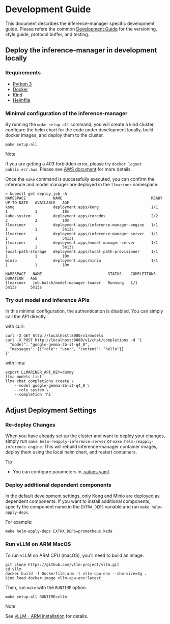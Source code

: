 # Development Guide

This document describes the inference-manager specific development guide. Please refere the common [Development Guide](https://github.com/llmariner/llmariner/blob/main/DEVELOPMENT.md) for the versioning, style guide, protocol buffer, and testing.

## Deploy the inference-manager in development locally

### Requirements

- [Python 3](https://www.python.org/)
- [Docker](https://docs.docker.com/engine/install/)
- [Kind](https://kind.sigs.k8s.io/docs/user/quick-start/#installation)
- [Helmfile](https://helmfile.readthedocs.io/en/latest/#installation)


### Minimal configuration of the inference-manager

By running the `make setup-all` command, you will create a kind cluster, configure the helm chart for the code under development locally, build docker images, and deploy them to the cluster.

```console
make setup-all
```

> [!NOTE]
> If you are getting a 403 forbidden error, please try `docker logout public.ecr.aws`. Please see [AWS document](https://docs.aws.amazon.com/AmazonECR/latest/public/public-troubleshooting.html) for more details.

Once the `make` command is successfully executed, you can confirm the inference and model manager are deployed in the `llmariner` namespace.

```console
> kubectl get deploy,job -A
NAMESPACE            NAME                                       READY   UP-TO-DATE   AVAILABLE   AGE
kong                 deployment.apps/kong                       1/1     1            1           10m
kube-system          deployment.apps/coredns                    2/2     2            2           10m
llmariner            deployment.apps/inference-manager-engine   1/1     1            1           5m13s
llmariner            deployment.apps/inference-manager-server   1/1     1            1           5m13s
llmariner            deployment.apps/model-manager-server       1/1     1            1           5m13s
local-path-storage   deployment.apps/local-path-provisioner     1/1     1            1           10m
minio                deployment.apps/minio                      1/1     1            1           10m

NAMESPACE   NAME                             STATUS    COMPLETIONS   DURATION   AGE
llmariner   job.batch/model-manager-loader   Running   1/1           5m13s      5m13s
```

### Try out model and inference APIs

In this minimal configuration, the authentication is disabled. You can simply call the API directly.

with curl:

```console
curl -X GET http://localhost:8080/v1/models
curl -X POST http://localhost:8080/v1/chat/completions -d '{
  "model": "google-gemma-2b-it-q4_0",
  "messages": [{"role": "user", "content": "hello"}]
}'
```

with llma:

```console
export LLMARINER_API_KEY=dummy
llma models list
llma chat completions create \
    --model google-gemma-2b-it-q4_0 \
    --role system \
    --completion 'hi'
```

## Adjust Deployment Settings

### Re-deploy Changes

When you have already set up the cluster and want to deploy your changes,
simply run `make helm-reapply-inference-server` or `make helm-reapply-inference-engine`. This will rebuild inference-manager container images, deploy them using the local helm chart, and restart containers.

> [!TIP]
> - You can configure parameters in [.values.yaml](hack/values.yaml).

### Deploy additional dependent components

In the default development settings, only Kong and Minio are deployed as dependent components. If you want to install additional components, specify the component name in the `EXTRA_DEPS` variable and run `make helm-apply-deps`.

For example:

```console
make helm-apply-deps EXTRA_DEPS=prometheus,keda
```

### Run vLLM on ARM MacOS

To run vLLM on ARM CPU (macOS), you'll need to build an image.

```console
git clone https://github.com/vllm-project/vllm.git
cd vllm
docker build -f Dockerfile.arm -t vllm-cpu-env --shm-size=4g .
kind load docker-image vllm-cpu-env:latest
```

Then, run `make` with the `RUNTIME` option.

```console
make setup-all RUNTIME=vllm
```

> [!NOTE]
> See [vLLM - ARM installation](https://docs.vllm.ai/en/latest/getting_started/arm-installation.html) for details.
